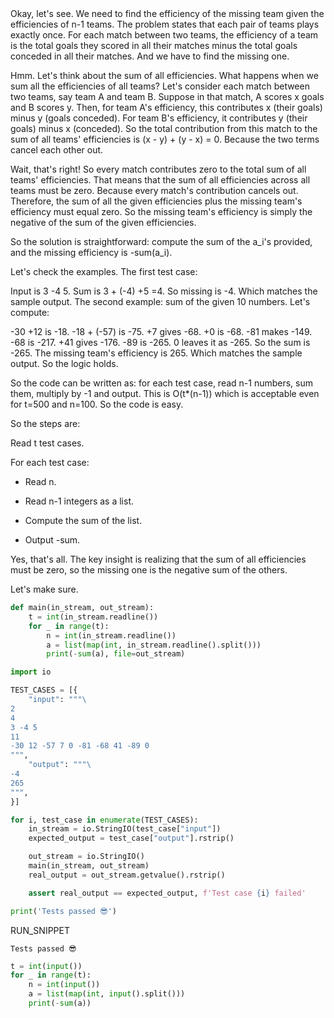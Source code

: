 <think>
Okay, let's see. We need to find the efficiency of the missing team given the efficiencies of n-1 teams. The problem states that each pair of teams plays exactly once. For each match between two teams, the efficiency of a team is the total goals they scored in all their matches minus the total goals conceded in all their matches. And we have to find the missing one.

Hmm. Let's think about the sum of all efficiencies. What happens when we sum all the efficiencies of all teams? Let's consider each match between two teams, say team A and team B. Suppose in that match, A scores x goals and B scores y. Then, for team A's efficiency, this contributes x (their goals) minus y (goals conceded). For team B's efficiency, it contributes y (their goals) minus x (conceded). So the total contribution from this match to the sum of all teams' efficiencies is (x - y) + (y - x) = 0. Because the two terms cancel each other out. 

Wait, that's right! So every match contributes zero to the total sum of all teams' efficiencies. That means that the sum of all efficiencies across all teams must be zero. Because every match's contribution cancels out. Therefore, the sum of all the given efficiencies plus the missing team's efficiency must equal zero. So the missing team's efficiency is simply the negative of the sum of the given efficiencies.

So the solution is straightforward: compute the sum of the a_i's provided, and the missing efficiency is -sum(a_i).

Let's check the examples. The first test case:

Input is 3 -4 5. Sum is 3 + (-4) +5 =4. So missing is -4. Which matches the sample output. The second example: sum of the given 10 numbers. Let's compute:

-30 +12 is -18. -18 + (-57) is -75. +7 gives -68. +0 is -68. -81 makes -149. -68 is -217. +41 gives -176. -89 is -265. 0 leaves it as -265. So the sum is -265. The missing team's efficiency is 265. Which matches the sample output. So the logic holds.

So the code can be written as: for each test case, read n-1 numbers, sum them, multiply by -1 and output. This is O(t*(n-1)) which is acceptable even for t=500 and n=100. So the code is easy.

So the steps are:

Read t test cases.

For each test case:

- Read n.

- Read n-1 integers as a list.

- Compute the sum of the list.

- Output -sum.

Yes, that's all. The key insight is realizing that the sum of all efficiencies must be zero, so the missing one is the negative sum of the others.

Let's make sure.

```python
def main(in_stream, out_stream):
    t = int(in_stream.readline())
    for _ in range(t):
        n = int(in_stream.readline())
        a = list(map(int, in_stream.readline().split()))
        print(-sum(a), file=out_stream)

import io

TEST_CASES = [{
    "input": """\
2
4
3 -4 5
11
-30 12 -57 7 0 -81 -68 41 -89 0
""",
    "output": """\
-4
265
""",
}]

for i, test_case in enumerate(TEST_CASES):
    in_stream = io.StringIO(test_case["input"])
    expected_output = test_case["output"].rstrip()

    out_stream = io.StringIO()
    main(in_stream, out_stream)
    real_output = out_stream.getvalue().rstrip()

    assert real_output == expected_output, f'Test case {i} failed'

print('Tests passed 😎')
```

RUN_SNIPPET
```text
Tests passed 😎
```
</think>

```python
t = int(input())
for _ in range(t):
    n = int(input())
    a = list(map(int, input().split()))
    print(-sum(a))
```
